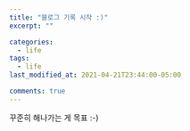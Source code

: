```yaml
---
title: "블로그 기록 시작 :)"
excerpt: ""

categories:
  - life
tags:
  - life
last_modified_at: 2021-04-21T23:44:00-05:00

comments: true
---
```


꾸준히 해나가는 게 목표 :-)
